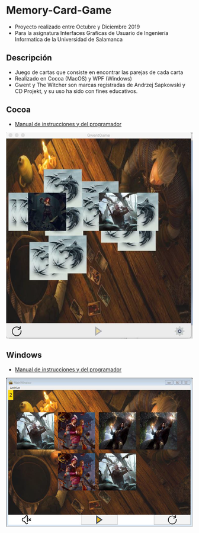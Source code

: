 # Memory-Card-Game

- Proyecto realizado entre Octubre y Diciembre 2019
- Para la asignatura Interfaces Graficas de Usuario de Ingeniería Informatica de la Universidad de Salamanca

## Descripción
- Juego de cartas que consiste en encontrar las parejas de cada carta
- Realizado en Cocoa (MacOS) y WPF (Windows) 
- Gwent y The Witcher son marcas registradas de Andrzej Sapkowski y CD Projekt, y su uso ha sido con fines educativos. 

## Cocoa
- [Manual de instrucciones y del programador](ManualCocoa.pdf)

![screenshot](Cocoa/screenshot.png)

## Windows
- [Manual de instrucciones y del programador](ManualWindows.pdf)

![screenshot](Windows/screenshot.png)

